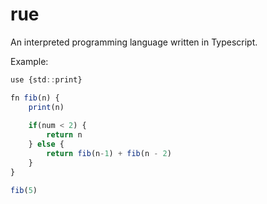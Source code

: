 # rue
An interpreted programming language written in Typescript.

Example:

```ts
use {std::print}

fn fib(n) {
    print(n)
    
    if(num < 2) {
        return n
    } else {
        return fib(n-1) + fib(n - 2)
    }
}

fib(5)
```
